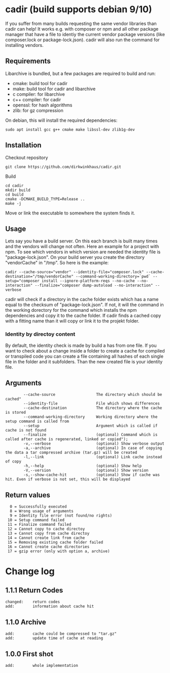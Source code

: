 # cadir (build supports debian 9/10)
If you suffer from many builds requesting the same vendor libraries
than cadir can help! It works e.g. with composer or npm and all
other package manager that have a file to identiy the current vendor 
package versions (like composer.lock or package-lock.json). cadir will 
also run the command for installing vendors. 

## Requirements
Libarchive is bundled, but a few packages are required to build and run:

* cmake: build tool for cadir
* make: build tool for cadir and libarchive
* c compiler: for libarchive
* c++ compiler: for cadir
* openssl: for hash algorithms
* zlib: for gz compression

On debian, this will install the required dependencies:

    sudo apt install gcc g++ cmake make libssl-dev zlib1g-dev

## Installation
Checkout repository

    git clone https://github.com/dirkwinkhaus/cadir.git

Build

    cd cadir
    mkdir build
    cd build
    cmake -DCMAKE_BUILD_TYPE=Release ..
    make -j
    
Move or link the executable to somewhere the system finds it.

## Usage
Lets say you have a build server. On this each branch is built many times 
and the vendors will change not often. Here an example for a project with 
npm. To see which vendors in which version are needed the identity file is
"package-lock.json". On your build server you create the directory "vendorCache" 
in "/tmp". So here is the example:

    cadir --cache-source="vendor" --identity-file="composer.lock" --cache-destination="/tmp/vendorCache" --command-working-directory=`pwd` --setup="composer install --ignore-platform-reqs --no-cache --no-interaction" --finalize="composer dump-autoload --no-interaction" --verbose
   
cadir will check if a directory in the cache folder exists which has a name 
equal to the checksum of "package-lock.json". If not, it will the command in 
the working dorectory for the command which installs the npm dependencies and 
copy it to the cache folder. If cadir finds a cached copy with a fitting name
than it will copy or link it to the projekt folder.

### Identity by directoy content
By default, the identity check is made by build a has from one file. If you want to
check about a change inside a folder to create a cache for compiled or transpiled 
code you can create a file containing all hashes of each single file in the folder
and it subfolders. Than the new created file is your identity file.

## Arguments
            --cache-source                  The directory which should be cached"
            --identity-file                 File which shows differences
            --cache-destination             The directory where the cache is stored
            --command-working-directory     Working directory where the setup command is called from
            --setup                         Argument which is called if cache is not found
            --finalize                      (optional) Command which is called after cache is regenerated, linked or copied");
            -v,--verbose                    (optional) Show verbose output
            -a,--archive                    (optional) In case of copying the data a tar compressed archive (tar.gz) will be created
            -l,--link                       (optional) Link cache instead of copy
            -h,--help                       (optional) Show help
            -V,--version                    (optional) Show version
            -s,--show-cache-hit             (optional) Show if cache was hit. Even if verbose is not set, this will be displayed

## Return values
      0 = Successfully executed
      8 = Wrong usage of arguments
      9 = Identity file error (not found/no rights)
     10 = Setup command failed
     11 = Finalize command failed
     12 = Cannot copy to cache directoy
     13 = Cannot copy from cache directoy
     14 = Cannot create link from cache
     15 = Removing existing cache folder failed
     16 = Cannot create cache directories
     17 = gzip error (only with option a, archive)

# Change log
## 1.1.1        Return Codes
    changed:    return codes
    add:        information about cache hit
## 1.1.0        Archive
    add:        cache could be compressed to "tar.gz"
    add:        update time of cache at reading
## 1.0.0        First shot
    add:        whole implementation
